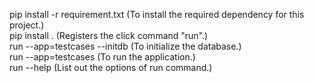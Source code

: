 pip install -r requirement.txt (To install the required dependency for this project.) <br>
pip install . (Registers the click command "run".) <br>
run --app=testcases --initdb (To initialize the database.) <br>
run --app=testcases (To run the application.) <br>
run --help (List out the options of run command.) <br>
